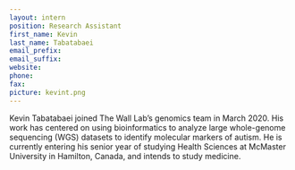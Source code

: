 ```yaml
---
layout: intern
position: Research Assistant
first_name: Kevin
last_name: Tabatabaei
email_prefix:
email_suffix:
website:
phone:
fax:
picture: kevint.png
---
```


Kevin Tabatabaei joined The Wall Lab’s genomics team in March 2020. His work has centered on using bioinformatics to analyze large whole-genome sequencing (WGS) datasets to identify molecular markers of autism. He is currently entering his senior year of studying Health Sciences at McMaster University in Hamilton, Canada, and intends to study medicine.
